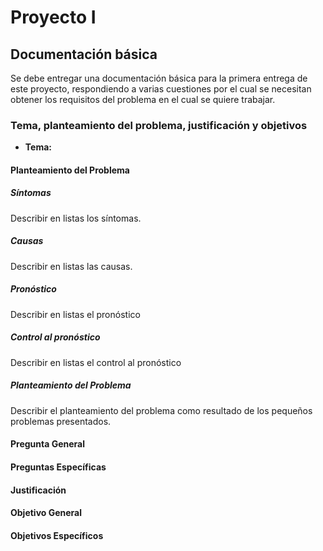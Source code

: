 # Proyecto I

## Documentación básica

Se debe entregar una documentación básica para la primera entrega de este proyecto, respondiendo a varias cuestiones por el cual se necesitan obtener los requisitos del problema en el cual se quiere trabajar.

### Tema, planteamiento del problema, justificación y objetivos

- **Tema:**

#### Planteamiento del Problema

##### Síntomas

Describir en listas los síntomas.

##### Causas

Describir en listas las causas.

##### Pronóstico

Describir en listas el pronóstico

##### Control al pronóstico

Describir en listas el control al pronóstico

##### Planteamiento del Problema

Describir el planteamiento del problema como resultado de los pequeños problemas presentados.

#### Pregunta General

#### Preguntas Específicas

#### Justificación

#### Objetivo General

#### Objetivos Específicos

